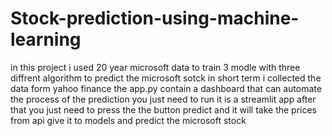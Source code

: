 # Stock-prediction-using-machine-learning
in this project i used 20 year microsoft data to train 3 modle with three diffrent algorithm to predict the microsoft sotck in short term i collected the data form yahoo finance 
the app.py contain a dashboard that can automate the process of the prediction you just need to run it is a streamlit app after that you just need to press the the button predict and it will take the prices from api give it to models and predict the microsoft stock 
